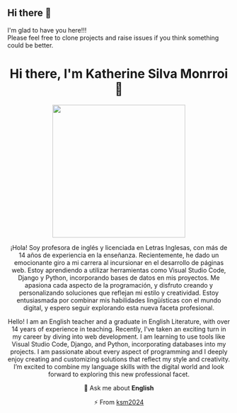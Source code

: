 ## Hi there 👋

<!--
**ksm2024/ksm2024** is a ✨ _special_ ✨ repository because its `README.md` (this file) appears on your GitHub profile.

Here are some ideas to get you started:

- 🔭 I’m currently working on ...
- 🌱 I’m currently learning ...
- 👯 I’m looking to collaborate on ...
- 🤔 I’m looking for help with ...
- 💬 Ask me about ...
- 📫 How to reach me: ...
- 😄 Pronouns: ...
- ⚡ Fun fact: ...
-->
<div align="center" width="50">

</div>
I'm glad to have you here!!!
<br>
Please feel free to clone projects and raise issues if you think something could be better.

<div align="center">

  <h1 align="center">Hi there, I'm Katherine Silva Monrroi 👋</h1>
  
<img src="https://github.com/Anmol-Baranwal/Cool-GIFs-For-GitHub/assets/74038190/36aaf561-01f0-4474-b33b-f31d2ec62ea4" width="300">

¡Hola! Soy profesora de inglés y licenciada en Letras Inglesas, con más de 14 años de experiencia en la enseñanza. Recientemente, he dado un emocionante giro a mi carrera al incursionar en el desarrollo de páginas web. Estoy aprendiendo a utilizar herramientas como Visual Studio Code, Django y Python, incorporando bases de datos en mis proyectos. Me apasiona cada aspecto de la programación, y disfruto creando y personalizando soluciones que reflejan mi estilo y creatividad. Estoy entusiasmada por combinar mis habilidades lingüísticas con el mundo digital, y espero seguir explorando esta nueva faceta profesional.

Hello! I am an English teacher and a graduate in English Literature, with over 14 years of experience in teaching. Recently, I’ve taken an exciting turn in my career by diving into web development. I am learning to use tools like Visual Studio Code, Django, and Python, incorporating databases into my projects. I am passionate about every aspect of programming and I deeply enjoy creating and customizing solutions that reflect my style and creativity. I’m excited to combine my language skills with the digital world and look forward to exploring this new professional facet.
 
 💬 Ask me about **English**

 
⚡ From [ksm2024](https://github.com/ksm2024)
  

